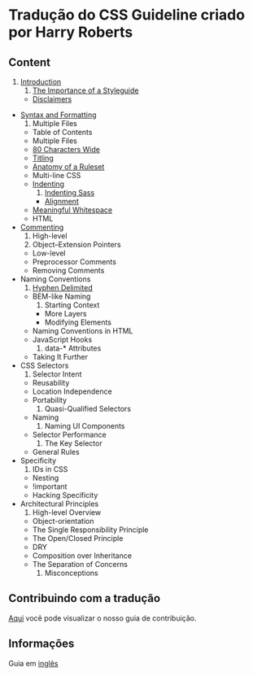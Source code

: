 # Tradução do CSS Guideline criado por Harry Roberts
## Content

1. [Introduction](chapters/1.Introduction.md)
    1. [The Importance of a Styleguide](chapters/1.i.The-Importance-of-a-Styleguide.md)
    * [Disclaimers](chapters/1.ii.Disclaimers.md)
* [Syntax and Formatting](chapters/2.Syntax-and-Formatting.md)
  1. Multiple Files
  * Table of Contents
  * Multiple Files
  * [80 Characters Wide](chapters/2.iii.80-Characters-Wide.md)
  * [Titling](chapters/2.iv.Titling.md)
  * [Anatomy of a Ruleset](chapters/2.v.Anatomy-of-a-Ruleset.md)
  * Multi-line CSS
  * [Indenting](chapters/2.vii.Indenting.md)
    1. [Indenting Sass](chapters/2.vii.a.Indenting-Sass.md)
    * [Alignment](chapters/2.vii.b.Alignment.md)
  * [Meaningful Whitespace](chapters/2.viii.Meaningfull-Whitespace.md)
  * HTML
* [Commenting](chapters/3.Commenting.md)
  1. High-level
    1. Object–Extension Pointers
  * Low-level
  * Preprocessor Comments
  * Removing Comments
* Naming Conventions
  1. [Hyphen Delimited](chapters/4.i.Hyphen-Delimited.md)
  * BEM-like Naming
    1. Starting Context
    * More Layers
    * Modifying Elements
  * Naming Conventions in HTML
  * JavaScript Hooks
    1. data-* Attributes
  * Taking It Further
* CSS Selectors
  1. Selector Intent
  * Reusability
  * Location Independence
  * Portability
    1. Quasi-Qualified Selectors
  * Naming
    1. Naming UI Components
  * Selector Performance
    1. The Key Selector
  * General Rules
* Specificity
  1. IDs in CSS
  * Nesting
  * !important
  * Hacking Specificity
* Architectural Principles
  1. High-level Overview
  * Object-orientation
  * The Single Responsibility Principle
  * The Open/Closed Principle
  * DRY
  * Composition over Inheritance
  * The Separation of Concerns
    1. Misconceptions

## Contribuindo com a tradução
[Aqui](CONTRIBUTING.md) você pode visualizar o nosso guia de contribuição.

## Informações
Guia em [inglês](http://cssguidelin.es/)
